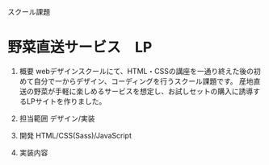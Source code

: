 スクール課題
# 野菜直送サービス　LP

1. 概要
   webデザインスクールにて、HTML・CSSの講座を一通り終えた後の初めて自分で一からデザイン、コーディングを行うスクール課題です。
   産地直送の野菜が手軽に楽しめるサービスを想定し、お試しセットの購入に誘導するLPサイトを作りました。

2. 担当範囲
   デザイン/実装

3. 開発
   HTML/CSS(Sass)/JavaScript

4. 実装内容
   
   


